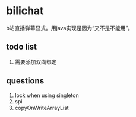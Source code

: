 # bilichat
b站直播弹幕显式。用java实现是因为“又不是不能用”。

## todo list
1. 需要添加双向绑定

## questions
1. lock when using singleton 
2. spi
3. copyOnWriteArrayList

